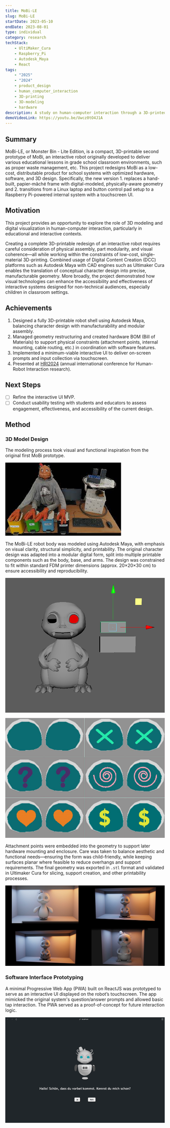 ```yaml
---
title: MoBi-LE
slug: MoBi-LE
startDate: 2023-05-10
endDate: 2023-08-01
type: individual
category: research
techStack:
    - UltiMaker_Cura
    - Raspberry_Pi
    - Autodesk_Maya
    - React
tags:
    - "2025"
    - "2024"
    - product_design
    - human_computer_interaction
    - 3D-printing
    - 3D-modeling
    - hardware
description: A study on human-computer interaction through a 3D-printed robot "companion" for grade school children.
demoVideoLink: https://youtu.be/Uwcz0tO4J1A
---
```


## Summary

MoBi-LE, or Monster Bin - Lite Edition, is a compact, 3D-printable second prototype of MoBi, an interactive robot originally developed to deliver various educational lessons in grade school classroom environments, such as proper waste management, etc. This project redesigns MoBi as a low-cost, distributable product for school systems with optimized hardware, software, and 3D design. Specifically, the new version 1. replaces a hand-built, papier-mâché frame with digital-modeled, physically-aware geometry and 2. transitions from a Linux laptop and button control pad setup to a Raspberry Pi-powered internal system with a touchscreen UI.

## Motivation

This project provides an opportunity to explore the role of 3D modeling and digital visualization in human-computer interaction, particularly in educational and interactive contexts.

Creating a complete 3D-printable redesign of an interactive robot requires careful consideration of physical assembly, part modularity, and visual coherence—all while working within the constraints of low-cost, single-material 3D-printing. Combined usage of Digital Content Creation (DCC) platforms such as Autodesk Maya with CAD engines such as Ultimaker Cura enables the translation of conceptual character design into precise, manufacturable geometry. More broadly, the project demonstrated how visual technologies can enhance the accessibility and effectiveness of interactive systems designed for non-technical audiences, especially children in classroom settings.

## Achievements

1. Designed a fully 3D-printable robot shell using Autodesk Maya, balancing character design with manufacturability and modular assembly.
2. Managed geometry restructuring and created hardware BOM (Bill of Materials) to support physical constraints (attachment points, internal mounting, cable routing, etc.) in coordination with software features.
3. Implemented a minimum-viable interactive UI to deliver on-screen prompts and input collection via touchscreen.
4. Presented at [HRI2024](https://humanrobotinteraction.org/2024/index.html) (annual international conference for Human-Robot Interaction research).

## Next Steps

- [ ] Refine the interactive UI MVP.
- [ ] Conduct usability testing with students and educators to assess engagement, effectiveness, and accessibility of the current design.

## Method

### 3D Model Design

The modeling process took visual and functional inspiration from the original first MoBi prototype.

![Mobi Le First Prototype](./assets/MoBi-LE_first_prototype.jpg)

The MoBi-LE robot body was modeled using Autodesk Maya, with emphasis on visual clarity, structural simplicity, and printability. The original character design was adapted into a modular digital form, split into multiple printable components such as the body, base, and arms. The design was constrained to fit within standard FDM printer dimensions (approx. 20×20×30 cm) to ensure accessibility and reproducibility.

![Mobi Le Dev Process 1](./assets/MoBi-LE_dev_process_1.png)

![Mobi Le Dev Process 2](./assets/MoBi-LE_dev_process_2.png)

Attachment points were embedded into the geometry to support later hardware mounting and enclosure. Care was taken to balance aesthetic and functional needs—ensuring the form was child-friendly, while keeping surfaces planar where feasible to reduce overhangs and support requirements. The final geometry was exported in `.stl` format and validated in Ultimaker Cura for slicing, support creation, and other printability processes.

![Mobi Le Iterations](./assets/MoBi-LE_iterations.png)

### Software Interface Prototyping

A minimal Progressive Web App (PWA) built on ReactJS was prototyped to serve as an interactive UI displayed on the robot’s touchscreen. The app mimicked the original system's question/answer prompts and allowed basic tap interaction. The PWA served as a proof-of-concept for future interaction logic.

![Mobi Le Software Preview](./assets/MoBi-LE_software_preview.gif)
